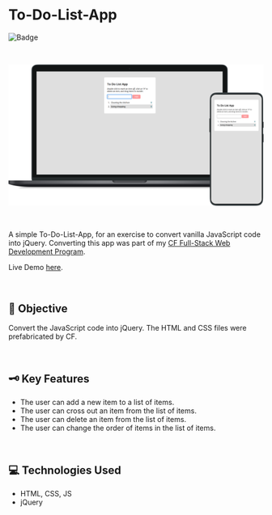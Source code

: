 # To-Do-List-App
![Badge](https://img.shields.io/badge/demo-online-green)

<p>&nbsp;</p>

<p align="center">
  <img src="./todolist.png" alt="App demo image"/>
</p>

<p>&nbsp;</p>

A simple To-Do-List-App, for an exercise to convert vanilla JavaScript code into jQuery. Converting this app was part of my [CF Full-Stack Web Development Program](https://almanowski.github.io/to-do-list-app/).

Live Demo [here](https://almanowski.github.io/to-do-list-app/).



<p>&nbsp;</p>

## 📝 Objective
Convert the JavaScript code into jQuery. The HTML and CSS files were prefabricated by CF. 

<p>&nbsp;</p>

## 🗝️ Key Features
* The user can add a new item to a list of items.
* The user can cross out an item from the list of items.
* The user can delete an item from the list of items.
* The user can change the order of items in the list of items.

<p>&nbsp;</p>

## 💻 Technologies Used
* HTML, CSS, JS
* jQuery

